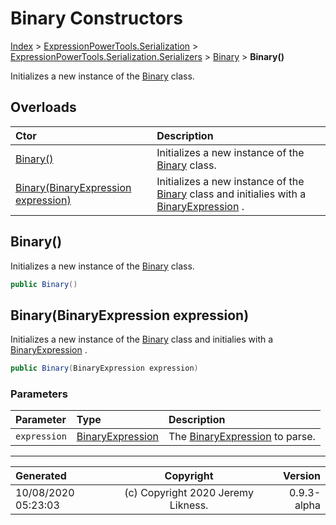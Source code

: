 ﻿# Binary Constructors

[Index](../index.md) > [ExpressionPowerTools.Serialization](ExpressionPowerTools.Serialization.a.md) > [ExpressionPowerTools.Serialization.Serializers](ExpressionPowerTools.Serialization.Serializers.n.md) > [Binary](ExpressionPowerTools.Serialization.Serializers.Binary.cs.md) > **Binary()**

Initializes a new instance of the [Binary](ExpressionPowerTools.Serialization.Serializers.Binary.cs.md) class.

## Overloads

| Ctor | Description |
| :-- | :-- |
| [Binary()](#binary) | Initializes a new instance of the [Binary](ExpressionPowerTools.Serialization.Serializers.Binary.cs.md) class. |
| [Binary(BinaryExpression expression)](#binarybinaryexpression-expression) | Initializes a new instance of the [Binary](ExpressionPowerTools.Serialization.Serializers.Binary.cs.md) class and            initialies with a [BinaryExpression](https://docs.microsoft.com/dotnet/api/system.linq.expressions.binaryexpression) . |

## Binary()

Initializes a new instance of the [Binary](ExpressionPowerTools.Serialization.Serializers.Binary.cs.md) class.

```csharp
public Binary()
```



## Binary(BinaryExpression expression)

Initializes a new instance of the [Binary](ExpressionPowerTools.Serialization.Serializers.Binary.cs.md) class and
            initialies with a [BinaryExpression](https://docs.microsoft.com/dotnet/api/system.linq.expressions.binaryexpression) .

```csharp
public Binary(BinaryExpression expression)
```

### Parameters

| Parameter | Type | Description |
| :-- | :-- | :-- |
| `expression` | [BinaryExpression](https://docs.microsoft.com/dotnet/api/system.linq.expressions.binaryexpression) | The [BinaryExpression](https://docs.microsoft.com/dotnet/api/system.linq.expressions.binaryexpression) to parse. |



---

| Generated | Copyright | Version |
| :-- | :-: | --: |
| 10/08/2020 05:23:03 | (c) Copyright 2020 Jeremy Likness. | 0.9.3-alpha |

